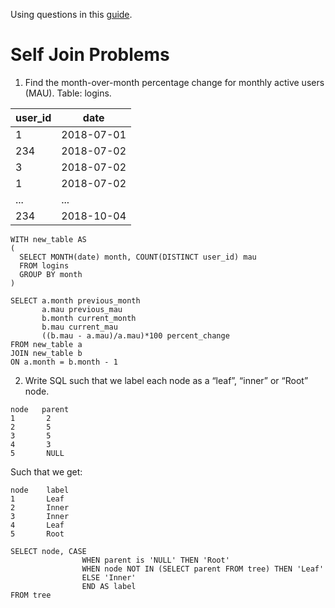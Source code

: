 Using questions in this [guide](https://quip.com/2gwZArKuWk7W). 

# Self Join Problems
1. Find the month-over-month percentage change for monthly active users (MAU). Table: logins.

| user_id | date       |
|---------|------------|
| 1       | 2018-07-01 |
| 234     | 2018-07-02 |
| 3       | 2018-07-02 |
| 1       | 2018-07-02 |
| ...     | ...        |
| 234     | 2018-10-04 |

```
WITH new_table AS
(
  SELECT MONTH(date) month, COUNT(DISTINCT user_id) mau
  FROM logins
  GROUP BY month
)

SELECT a.month previous_month
       a.mau previous_mau
       b.month current_month
       b.mau current_mau
       ((b.mau - a.mau)/a.mau)*100 percent_change
FROM new_table a
JOIN new_table b 
ON a.month = b.month - 1
```

2. Write SQL such that we label each node as a “leaf”, “inner” or “Root” node.

```
node   parent
1       2
2       5
3       5
4       3
5       NULL 
```

Such that we get:
```
node    label  
1       Leaf
2       Inner
3       Inner
4       Leaf
5       Root
```

```
SELECT node, CASE
                WHEN parent is 'NULL' THEN 'Root'
                WHEN node NOT IN (SELECT parent FROM tree) THEN 'Leaf'
                ELSE 'Inner' 
                END AS label
FROM tree
```
